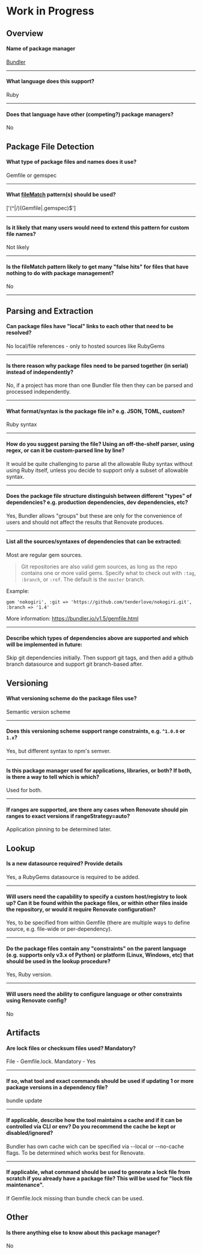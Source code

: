 # Work in Progress

## Overview

#### Name of package manager

[Bundler](https://bundler.io/)

---

#### What language does this support?

Ruby

---

#### Does that language have other (competing?) package managers?

No


## Package File Detection

#### What type of package files and names does it use?

Gemfile or gemspec

---

#### What [fileMatch](https://renovatebot.com/docs/configuration-options/#filematch) pattern(s) should be used?

['(^|/)(Gemfile|.gemspec)$']

---

#### Is it likely that many users would need to extend this pattern for custom file names?

Not likely

---

#### Is the fileMatch pattern likely to get many "false hits" for files that have nothing to do with package management?

No

---

## Parsing and Extraction

#### Can package files have "local" links to each other that need to be resolved?

No local/file references - only to hosted sources like RubyGems

---

#### Is there reason why package files need to be parsed together (in serial) instead of independently?

No, if a project has more than one Bundler file then they can be parsed and processed independently.

---

#### What format/syntax is the package file in? e.g. JSON, TOML, custom?

Ruby syntax

---

#### How do you suggest parsing the file? Using an off-the-shelf parser, using regex, or can it be custom-parsed line by line?

It would be quite challenging to parse all the allowable Ruby syntax without using Ruby itself, unless you decide to support only a subset of allowable syntax.

---

#### Does the package file structure distinguish between different "types" of dependencies? e.g. production dependencies, dev dependencies, etc?

Yes, Bundler allows "groups" but these are only for the convenience of users and should not affect the results that Renovate produces.

---

#### List all the sources/syntaxes of dependencies that can be extracted:

Most are regular gem sources. 

> Git repositories are also valid gem sources, as long as the repo contains one or more valid gems. Specify what to check out with `:tag`, `:branch`, or `:ref`. The default is the `master` branch.

Example:

```
gem 'nokogiri', :git => 'https://github.com/tenderlove/nokogiri.git', :branch => '1.4'
```

More information: https://bundler.io/v1.5/gemfile.html

---

#### Describe which types of dependencies above are supported and which will be implemented in future:

Skip git dependencies initially. Then support git tags, and then add a github branch datasource and support git branch-based after.

## Versioning

#### What versioning scheme do the package files use?

Semantic version scheme

---

#### Does this versioning scheme support range constraints, e.g. `^1.0.0` or `1.x`?

Yes, but different syntax to npm's semver.

---

#### Is this package manager used for applications, libraries, or both? If both, is there a way to tell which is which?

Used for both.

---

#### If ranges are supported, are there any cases when Renovate should pin ranges to exact versions if rangeStrategy=auto?

Application pinning to be determined later.

## Lookup

#### Is a new datasource required? Provide details

Yes, a RubyGems datasource is required to be added.

---

#### Will users need the capability to specify a custom host/registry to look up? Can it be found within the package files, or within other files inside the repository, or would it require Renovate configuration?

Yes, to be specified from within Gemfile (there are multiple ways to define source, e.g. file-wide or per-dependency).

---

#### Do the package files contain any "constraints" on the parent language (e.g. supports only v3.x of Python) or platform (Linux, Windows, etc) that should be used in the lookup procedure?

Yes, Ruby version.

---

#### Will users need the ability to configure language or other constraints using Renovate config?

No

## Artifacts

#### Are lock files or checksum files used? Mandatory?

File - Gemfile.lock. Mandatory - Yes

---

#### If so, what tool and exact commands should be used if updating 1 or more package versions in a dependency file?

bundle update

---

#### If applicable, describe how the tool maintains a cache and if it can be controlled via CLI or env? Do you recommend the cache be kept or disabled/ignored?

Bundler has own cache wich can be specified via --local or --no-cache flags. To be determined which works best for Renovate.

---

#### If applicable, what command should be used to generate a lock file from scratch if you already have a package file? This will be used for "lock file maintenance".

If Gemfile.lock missing than bundle check can be used.

## Other

#### Is there anything else to know about this package manager?

No
